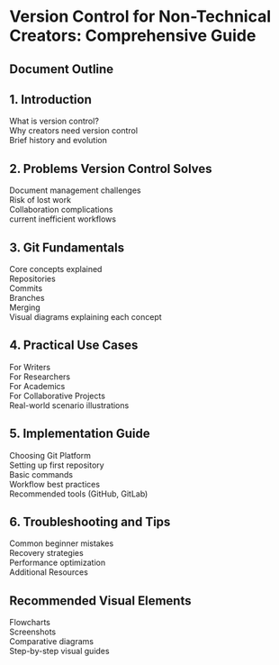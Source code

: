 # Version Control for Non-Technical Creators: Comprehensive Guide

## Document Outline
## 1. Introduction
What is version control?  
Why creators need version control  
Brief history and evolution

## 2. Problems Version Control Solves
Document management challenges  
Risk of lost work  
Collaboration complications  
current inefficient workflows  

## 3. Git Fundamentals
Core concepts explained  
Repositories  
Commits  
Branches  
Merging  
Visual diagrams explaining each concept

## 4. Practical Use Cases
For Writers  
For Researchers  
For Academics  
For Collaborative Projects  
Real-world scenario illustrations

## 5. Implementation Guide
Choosing Git Platform  
Setting up first repository  
Basic commands  
Workflow best practices  
Recommended tools (GitHub, GitLab)

## 6. Troubleshooting and Tips
Common beginner mistakes  
Recovery strategies  
Performance optimization  
Additional Resources

## Recommended Visual Elements
Flowcharts  
Screenshots  
Comparative diagrams  
Step-by-step visual guides
